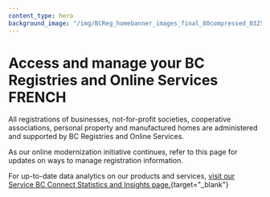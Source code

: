 ```yaml
---
content_type: hero
background_image: "/img/BCReg_homebanner_images_final_80compressed_032521.jpg"
---
```


# Access and manage your BC Registries and Online Services FRENCH

All registrations of businesses, not-for-profit societies, cooperative associations, personal property and manufactured homes are administered and supported by BC Registries and Online Services.

As our online modernization initiative continues, refer to this page for updates on ways to manage registration information.

For up-to-date data analytics on our products and services, [visit our Service BC Connect Statistics and Insights page.](https://www.analytics.bcregistry.gov.bc.ca/){target="_blank"}